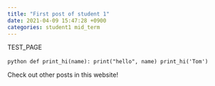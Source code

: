 ```yaml
---
title: "First post of student 1"
date: 2021-04-09 15:47:28 +0900
categories: student1 mid_term
---
```


TEST_PAGE

​```python
def print_hi(name):
  print("hello", name)
print_hi('Tom')
​```

Check out other posts in this website! 

[jekyll-docs]: https://jekyllrb.com/docs/home
[jekyll-gh]:   https://github.com/jekyll/jekyll
[jekyll-talk]: https://talk.jekyllrb.com/
